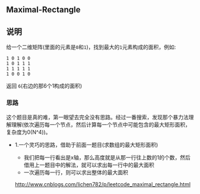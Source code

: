 ## Maximal-Rectangle

## 说明
给一个二维矩阵(里面的元素是`0`和`1`)，找到最大的`1`元素构成的面积，例如:

```
1 0 1 0 0
1 0 1 1 1
1 1 1 1 1
1 0 0 1 0
```

返回 `6`(右边的那6个1构成的面积)

### 思路
这个题目是真的难，第一眼望去完全没有思路。经过一番搜索，发现那个暴力法理解理解(依次遍历每一个节点，然后计算每一个节点中可能包含的最大矩形面积，复杂度为0(N^4))。

* 1.一个灵巧的思路，借助于前面一题目(求数组的最大矩形面积)
	* 我们把每一行看出是x轴，那么高度就是从那一行往上数的1的个数，然后借用上一题目中的解法，就可以求出每一行中的最大面积
	* 一次遍历每一行，则可以求出整体的最大面积
	
	http://www.cnblogs.com/lichen782/p/leetcode_maximal_rectangle.html